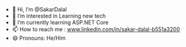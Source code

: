 - 👋 Hi, I’m @SakarDalal
- 👀 I’m interested in Learning new tech 
- 🌱 I’m currently learning ASP.NET Core  
- 📫 How to reach me : www.linkedin.com/in/sakar-dalal-b551a3200
- 😄 Pronouns: He/Him

<!---
SakarDalal/SakarDalal is a ✨ special ✨ repository because its `README.md` (this file) appears on your GitHub profile.
You can click the Preview link to take a look at your changes.
--->
